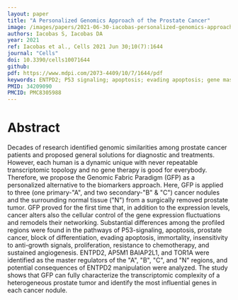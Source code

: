 ```yaml
---
layout: paper
title: "A Personalized Genomics Approach of the Prostate Cancer"
image: /images/papers/2021-06-30-iacobas-personalized-genomics-approach.jpg
authors: Iacobas S, Iacobas DA
year: 2021
ref: Iacobas et al., Cells 2021 Jun 30;10(7):1644
journal: "Cells"
doi: 10.3390/cells10071644
github:
pdf: https://www.mdpi.com/2073-4409/10/7/1644/pdf
keywords: ENTPD2; P53 signaling; apoptosis; evading apoptosis; gene master regulators; genomic fabric; immortality; proliferation; tumor heterogeneity
PMID: 34209090
PMCID: PMC8305988
---
```


# Abstract

Decades of research identified genomic similarities among prostate cancer patients and proposed general solutions for diagnostic and treatments. However, each human is a dynamic unique with never repeatable transcriptomic topology and no gene therapy is good for everybody. Therefore, we propose the Genomic Fabric Paradigm (GFP) as a personalized alternative to the biomarkers approach. Here, GFP is applied to three (one primary-"A", and two secondary-"B" & "C") cancer nodules and the surrounding normal tissue ("N") from a surgically removed prostate tumor. GFP proved for the first time that, in addition to the expression levels, cancer alters also the cellular control of the gene expression fluctuations and remodels their networking. Substantial differences among the profiled regions were found in the pathways of P53-signaling, apoptosis, prostate cancer, block of differentiation, evading apoptosis, immortality, insensitivity to anti-growth signals, proliferation, resistance to chemotherapy, and sustained angiogenesis. ENTPD2, AP5M1 BAIAP2L1, and TOR1A were identified as the master regulators of the "A", "B", "C", and "N" regions, and potential consequences of ENTPD2 manipulation were analyzed. The study shows that GFP can fully characterize the transcriptomic complexity of a heterogeneous prostate tumor and identify the most influential genes in each cancer nodule.
